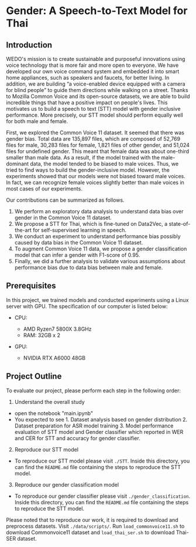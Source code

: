 # Gender: A Speech-to-Text Model for Thai

## Introduction
WEDO's mission is to create sustainable and purposeful innovations using voice technology that is more fair and more open to everyone. We have developed our own voice command system and embedded it into smart home appliances, such as speakers and faucets, for better living. In addition, we are building “a voice-enabled device equipped with a camera for blind people” to guide them directions while walking on a street. Thanks to Mozilla Common Voice and its open-source datasets, we are able to build incredible things that have a positive impact on people's lives. This motivates us to build a speech to text (STT) model with gender inclusive performance. More precisely, our STT model should perform equally well for both male and female.

First, we explored the Common Voice 11 dataset. It seemed that there was gender bias. Total data are 135,897 files, which are composed of 52,769 files for male, 30,283 files for female, 1,821 files of other gender, and  51,024 files for undefined gender. This meant that female data was about one-third smaller than male data. As a result, if the model trained with the male-dominant data, the model tended to be biased to male voices. Thus, we tried to find ways to build the gender-inclusive model. However, the experiments showed that our models were not biased toward male voices. In fact, we can recognize female voices slightly better than male voices in most cases of our experiments.

Our contributions can be summarized as follows.

1. We perform an exploratory data analysis to understand data bias over gender in the Common Voice 11 dataset.
2. We propose a STT for Thai, which is fine-tuned on Data2Vec, a state-of-the-art for self-supervised learning in speech.
3. We conduct an experiment to understand performance bias possibly caused by data bias in the Common Voice 11 dataset.
4. To augment Common Voice 11 data, we propose a gender classification model that can infer a gender with F1-score of 0.95.
5. Finally, we did a further analysis to validate various assumptions about performance bias due to data bias between male and female.

## Prerequisites
In this project, we trained models and conducted experiments using a Linux server with GPU. The specification of our computer is listed below:
* CPU:
    * AMD Ryzen7 5800X 3.8GHz
    * RAM: 32GB x 2

* GPU:
    * NVIDIA RTX A6000 48GB

## Project Outline 
To evaluate our project, please perform each step in the following order:

1. Understand the overall study
  * open the notebook "main.ipynb"
  * You expected to see 1. Dataset analysis based on gender distribution 2. Dataset preparation for ASR model training 3. Model performance evaluation of STT model and Gender classifier which reported in WER and CER for STT and accuracy for gender classifier.
  
2. Reproduce our STT model
  * To reproduce our STT model please visit `./STT`. Inside this directory, you can find the `README.md` file containing the steps to reproduce the STT model.

3. Reproduce our gender classification model
  * To reproduce our gender classifier please visit `./gender_classification`. Inside this directory, you can find the `README.md` file containing the steps to reproduce the STT model.

Please noted that to reproduce our work, it is required to download and preprocess datasets. Visit `./data/scripts/`. Run `load_commonvoice11.sh` to download Commonvoice11 dataset and `load_thai_ser.sh` to download Thai-SER dataset.
 

